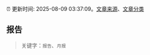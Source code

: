 :alarm_clock: 更新时间: 2025-08-09 03:37:09。[文章来源](/README.md)、[文章分类](/TAGS.md)

## 报告


> 关键字：`报告`、`月报`



